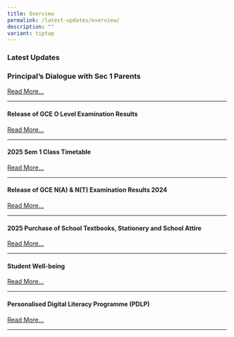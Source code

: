 ```yaml
---
title: Overview
permalink: /latest-updates/overview/
description: ""
variant: tiptap
---
```

<h3>Latest Updates</h3>
<p></p>
<h3>Principal’s Dialogue with Sec 1 Parents</h3>
<p><a href="/parents/principals-dialogue/" rel="noopener nofollow" target="_blank">Read More...</a>
</p>
<hr>
<h4>Release of GCE O Level Examination Results <br></h4>
<p><a href="/release-of-gce-o-level-examination-results/" rel="noopener nofollow" target="_blank">Read More...</a>
</p>
<hr>
<h4>2025 Sem 1 Class Timetable</h4>
<p><a href="https://staging.d1wp5xkpm2dbnc.amplifyapp.com/latest-updates/2025-sem1-class-timetable/" rel="noopener noreferrer nofollow" target="_blank">Read More...</a>
</p>
<hr>
<h4>Release of GCE N(A) &amp; N(T) Examination Results 2024</h4>
<p><a href="/release-of-gce-n-a-and-n-t-examination-results-2024" rel="noopener nofollow" target="_blank">Read More...</a>
</p>
<hr>
<h4>2025 Purchase of School Textbooks, Stationery and School Attire</h4>
<p><a href="/others/2024-textbook-and-stationery-list/" rel="noopener nofollow" target="_blank">Read More...</a>
</p>
<hr>
<h4>Student Well-being</h4>
<p><a href="https://staging.d1wp5xkpm2dbnc.amplifyapp.com/co-curriculum/student-well-being/overview/" rel="noopener noreferrer nofollow" target="_blank">Read More...</a>
</p>
<hr>
<h4>Personalised Digital Literacy Programme (PDLP)</h4>
<p><a href="https://staging.d1wp5xkpm2dbnc.amplifyapp.com/parents/pdlp/overview/" rel="noopener noreferrer nofollow" target="_blank">Read More...</a>
</p>
<hr>
<p></p>